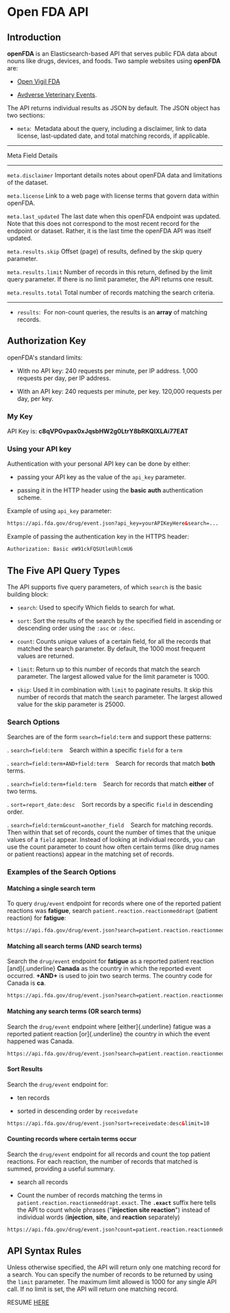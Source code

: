 <div class="container">

# Open FDA API

## Introduction

**openFDA** is an Elasticsearch-based API that serves public FDA data about nouns like drugs, devices, and foods. Two sample websites using **openFDA** are:

- [Open Vigil FDA](https://openvigil.pharmacology.uni-kiel.de/openvigilfda.php) 

- [Avdverse Veterinary Events](https://adversevetevents.com/search/).

The API returns individual results as JSON by default. The JSON object has two sections:

- `meta`:&nbsp; Metadata about the query, including a disclaimer, link to data license, last-updated date, and total matching records, if applicable.

 ---------------------------------------------------------------------------------------------------------------------------------------------
 Meta Field          Details
 ------------------- -------------------------------------------------------------------------------------------------------------------------
 `meta.disclaimer`     Important details notes about openFDA data and limitations of the dataset.
                     
 `meta.license`        Link to a web page with license terms that govern data within openFDA.
                     
 `meta.last_updated`   The last date when this openFDA endpoint was updated. Note that this does not correspond to the most recent record for
                     the endpoint or dataset. Rather, it is the last time the openFDA API was itself updated.
                     
 `meta.results.skip`   Offset (page) of results, defined by the skip query parameter.
                     
 `meta.results.limit`  Number of records in this return, defined by the limit query parameter. If there is no limit parameter, the API returns one result.
                     
 `meta.results.total`  Total number of records matching the search criteria.
 ------------------- -------------------------------------------------------------------------------------------------------------------------

- `results`:&nbsp; For non-count queries, the results is an **array** of matching records.

## Authorization Key

openFDA's standard limits:

- With no API key: 240 requests per minute, per IP address. 1,000 requests per day, per IP address.

- With an API key: 240 requests per minute, per key. 120,000 requests per day, per key.

### My Key

API Key is: **c8qVPGvpax0xJqsbHW2g0LtrY8bRKQIXLAi77EAT**

### Using your API key

Authentication with your personal API key can be done by either:

- passing your API key as the value of the `api_key` parameter.

- passing it in the HTTP header using the **basic auth** authentication scheme.

Example of using `api_key` parameter:

```html
https://api.fda.gov/drug/event.json?api_key=yourAPIKeyHere&search=...

```

Example of passing the authentication key in the HTTPS header:

```bash
Authorization: Basic eW91ckFQSUtleUhlcmU6
```

## The Five API Query Types

The API supports five query parameters, of which `search` is the basic building block:

- `search`: Used to specify Which fields to search for what. 

- `sort`: Sort the results of the search by the specified field in ascending or descending order using the `:asc` or `:desc`.

- `count`: Counts unique values of a certain field, for all the records that matched the search parameter. By default, the 1000 most frequent values are returned.

- `limit`: Return up to this number of records that match the search parameter. The largest allowed value for the limit parameter is 1000.

- `skip`:  Used it in combination with `limit` to paginate results. It skip this number of records that match the search parameter. The largest allowed value for
   the skip parameter is 25000.

### Search Options

Searches are of the form `search=field:term` and support these patterns: 

. `search=field:term` &nbsp;&nbsp; Search within a specific `field` for a `term` 

. `search=field:term+AND+field:term` &nbsp;&nbsp; Search for records that match **both** terms.

. `search=field:term+field:term` &nbsp;&nbsp; Search for records that match **either** of two terms.

. `sort=report_date:desc` &nbsp;&nbsp; Sort records by a specific `field` in descending order.

. `search=field:term&count=another_field` &nbsp;&nbsp; Search for matching records. Then within that set
   of records, count the number of times that the unique values of a `field` appear. Instead of looking at
   individual records, you can use the count parameter to count how often certain terms (like drug names or
   patient reactions) appear in the matching set of records.

### Examples of the Search Options 

#### Matching a single search term

To  query `drug/event` endpoint for records where one of the reported patient reactions was **fatigue**, search `patient.reaction.reactionmeddrapt` (patient reaction)
for  **fatigue**:

```html
https://api.fda.gov/drug/event.json?search=patient.reaction.reactionmeddrapt:"fatigue"&limit=1
```

#### Matching all search terms (AND search terms)

Search the  `drug/event` endpoint for **fatigue** as a reported patient reaction [and]{.underline} **Canada** as the country in which the reported event occurred. **+AND+** is used
to join two search terms. The country code for Canada is **ca**.

```html
https://api.fda.gov/drug/event.json?search=patient.reaction.reactionmeddrapt:"fatigue"+AND+occurcountry:"ca"&limit=1
```

#### Matching any search terms (OR search terms)

Search the `drug/event` endpoint where [either]{.underline} fatigue was a reported patient reaction [or]{.underline} the country in which the event happened was Canada.

```html
https://api.fda.gov/drug/event.json?search=patient.reaction.reactionmeddrapt:"fatigue"+occurcountry:"ca"&limit=1
```

#### Sort Results

Search the `drug/event` endpoint for: 

- ten records

- sorted in descending order by `receivedate`

```html
https://api.fda.gov/drug/event.json?sort=receivedate:desc&limit=10
```

#### Counting records where certain terms occur

Search the `drug/event` endpoint for all records and count the top patient reactions. For each reaction, the number of records that matched is summed, providing a useful summary.

- search all records

- Count the number of records matching the terms in `patient.reaction.reactionmeddrapt.exact`. The **`.exact`** suffix here tells the API to
  count whole phrases ("**injection site reaction**") instead of individual words (**injection**, **site**, and **reaction** separately)

```html
https://api.fda.gov/drug/event.json?count=patient.reaction.reactionmeddrapt.exact
```

## API Syntax Rules

Unless otherwise specified, the API will return only one matching record for a search. You can specify the number of records to be returned by using the `limit` parameter. The maximum limit
allowed is 1000 for any single API call. If no limit is set, the API will return one matching record.

RESUME [HERE](https://open.fda.gov/apis/advanced-syntax/)

